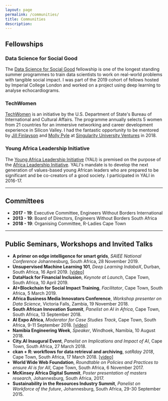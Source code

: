 ```yaml
---
layout: page
permalink: /communities/
title: Communities
description: 
---
```


## Fellowships

### Data Science for Social Good  
The <a href="http://www.dssgfellowship.org/people/2019-fellows-mentors-imperial/" target="_blank">Data Science for Social Good</a> fellowship is one of the longest standing summer programmes to train data scientists to work on real-world problems with tangible social impact. I was part of the 2019 cohort of fellows hosted by Imperial College London and worked on a project using deep learning to analyse echocardiograms.

### TechWomen 
<a href="https://www.techwomen.org/" target="_blank">TechWomen</a> 
is an initiative by the U.S. Department of State's Bureau of International and Cultural Affairs. The programme annually selects 5 women from 21 countries for an immersive networking and career development experience in Silicon Valley. I had the fantastic opportunity to be mentored by <a href="https://www.linkedin.com/in/jillfinlayson" target="_blank">Jill Finlayson</a> and <a href="https://www.linkedin.com/in/mollypyle" target="_blank">Molly Pyle</a> at <a href="https://su.org/ventures/" target="_blank">Singularity University Ventures</a> in 2018. 

### Young Africa Leadership Initiative
The <a href="https://www.africaleadership.net/about/young-africa-leadership-initiative-yali/" target="_blank">Young Africa Leadership Initiative</a> (YALI) is premised on the purpose of the <a href="https://www.africaleadership.net" target="_blank">Africa Leadership Initiative</a>. YALI's mandate is to develop the next generation of values-based young African leaders who are prepared to be significant and be co-creators of a good society. I participated in YALI in 2016-17.

---

## Committees
* __2017 - 19__: Executive Committee, Engineers Without Borders International
* __2013 - 19__: Board of Directors, Engineers Without Borders South Africa
* __2018 - 19__: Organising Committee, R-Ladies Cape Town 

---

## Public Seminars, Workshops and Invited Talks
* __A primer on edge intelligence for smart grids__, _SAIEE National Conference_ Johannesburg, South Africa, 28 November 2019.
* __Unsupervised Machine Learning 101__, _Deep Learning IndabaX_, Durban, South Africa, 16 April 2019. <a href="https://youtu.be/E-Q9PWs2SCk" target="_blank">[video]</a>  
* __DataHack for Financial Inclusion__, _Keynote at Launch_, Cape Town, South Africa, 10 April 2019.
* __AI+Blockchain for Social Impact Training__, _Facilitator_, Cape Town, South Africa, 5 March 2019.
* __Africa Business Media Innovators Conference__, _Workshop presenter on Data Science_, Victoria Falls, Zambia, 19 November 2018.
* __South African Innovation Summit__, _Panelist on AI in Africa_, Cape Town, South Africa, 13 September 2018.
* __AI Expo Africa__, _Moderator for Case Studies Track_, Cape Town, South Africa, 9-11 September 2018. <a href="https://youtu.be/Pj1BUZu7cBQ" target="_blank">[video]</a>
* __Namibia Engineering Week__, _Speaker_, Windhoek, Namibia, 10 August 2018.
* __City.AI Inaugural Event__, _Panelist on Implications and Impact of AI_, Cape Town, South Africa, 27 March 2018.
* __ckan + R: workflows for data retrieval and archiving__, _satRday 2018_, Cape Town, South Africa, 17 March 2018. <a href="https://youtu.be/qNQKX9FFcRU" target="_blank">[video]</a>
* __World Wide Web Foundation__, _Roundtable on Policies and Practices to ensure AI is for All_, Cape Town, South Africa, 6 November 2017.
* __McKinsey Africa Digital Summit__, _Poster presentation of masters research_, Johannesburg, South Africa, 2017.
* __Sustainability in the Resources Industry Summit__, _Panelist on Workforce of the future_, Johannesburg, South Africa, 29-30 September 2015.
